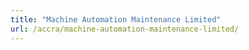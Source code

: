 ```yaml
---
title: "Machine Automation Maintenance Limited"
url: /accra/machine-automation-maintenance-limited/
---
```

